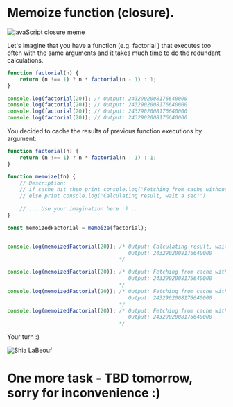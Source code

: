 # Memoize function (closure). 
![javaScript closure meme](https://miro.medium.com/max/400/1*d0wE93HI4MWHXPRIchr_Kg.jpeg)

Let's imagine that you have a function (e.g. factorial ) that executes too often with the same arguments and it takes much time to do the redundant calculations.

```javascript
function factorial(n) {
    return (n !== 1) ? n * factorial(n - 1) : 1;
}

console.log(factorial(20)); // Output: 2432902008176640000
console.log(factorial(20)); // Output: 2432902008176640000
console.log(factorial(20)); // Output: 2432902008176640000
console.log(factorial(20)); // Output: 2432902008176640000
```

You decided to cache the results of previous function executions by argument:
```javascript
function factorial(n) {
    return (n !== 1) ? n * factorial(n - 1) : 1;
}

function memoize(fn) {
    // Description: 
    // if cache hit then print console.log('Fetching from cache without calculation, yeah!');
    // else print console.log('Calculating result, wait a sec!')
    
    // ... Use your imagination here :) ... 
}

const memoizedFactorial = memoize(factorial);


console.log(memoizedFactorial(20)); /* Output: Calculating result, wait a sec!
                                       Output: 2432902008176640000
                                    */

console.log(memoizedFactorial(20)); /* Output: Fetching from cache without calculation, yeah!
                                       Output: 2432902008176640000
                                    */ 
console.log(memoizedFactorial(20)); /* Output: Fetching from cache without calculation, yeah!
                                       Output: 2432902008176640000
                                    */ 
console.log(memoizedFactorial(20)); /* Output: Fetching from cache without calculation, yeah!
                                       Output: 2432902008176640000
                                    */ 
```

Your turn :)

![Shia LaBeouf](https://i.imgur.com/i4Ve3If.png)

# One more task - TBD tomorrow, sorry for inconvenience :)